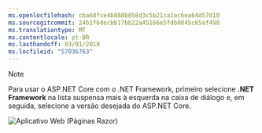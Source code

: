 ```yaml
---
ms.openlocfilehash: cba68fce4b888b058d3c5b21ca1ac6ea64d57d10
ms.sourcegitcommit: 24b1f6decbb17bb22a45166e5fdb0845c65af498
ms.translationtype: MT
ms.contentlocale: pt-BR
ms.lasthandoff: 03/01/2019
ms.locfileid: "57036763"
---
```

  > [!NOTE]
  > Para usar o ASP.NET Core com o .NET Framework, primeiro selecione **.NET Framework** na lista suspensa mais à esquerda na caixa de diálogo e, em seguida, selecione a versão desejada do ASP.NET Core.

  ![Aplicativo Web (Páginas Razor)](../tutorials/razor-pages/razor-pages-start/_static/np2.png)
